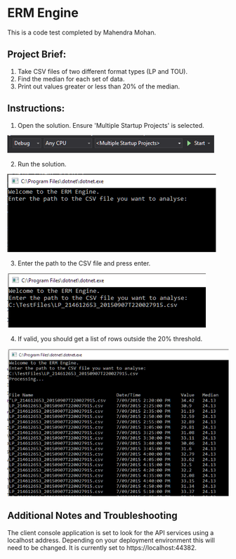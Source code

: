 # ERM Engine
This is a code test completed by Mahendra Mohan.

## Project Brief:
1. Take CSV files of two different format types (LP and TOU).
2. Find the median for each set of data.
3. Print out values greater or less than 20% of the median.

## Instructions:
1. Open the solution. Ensure 'Multiple Startup Projects' is selected.

![Step1](/ErmEngine.CsvApi/Instructions/Step1.PNG)

2. Run the solution.

![Step2](/ErmEngine.CsvApi/Instructions/Step2.PNG)

3. Enter the path to the CSV file and press enter.

![Step3](/ErmEngine.CsvApi/Instructions/Step3.PNG)

4. If valid, you should get a list of rows outside the 20% threshold.

![Step4](/ErmEngine.CsvApi/Instructions/Step4.PNG)

## Additional Notes and Troubleshooting

The client console application is set to look for the API services using a localhost address. Depending on your deployment environment this will need to be changed. It is currently set to https://localhost:44382. 
